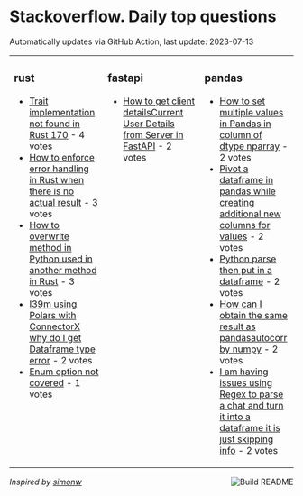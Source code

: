 # Stackoverflow. Daily top questions 

Automatically updates via GitHub Action, last update: <!-- date starts -->2023-07-13<!-- date ends -->


<table><tr><td valign="top" width="33%">

### rust
<!-- rust starts -->
* [Trait implementation not found in Rust 170](https://stackoverflow.com/questions/76669682/trait-implementation-not-found-in-rust-1-70) - 4 votes
* [How to enforce error handling in Rust when there is no actual result](https://stackoverflow.com/questions/76670248/how-to-enforce-error-handling-in-rust-when-there-is-no-actual-result) - 3 votes
* [How to overwrite method in Python used in another method in Rust](https://stackoverflow.com/questions/76674832/how-to-overwrite-method-in-python-used-in-another-method-in-rust) - 3 votes
* [I39m using Polars with ConnectorX why do I get Dataframe type error](https://stackoverflow.com/questions/76677834/im-using-polars-with-connectorx-why-do-i-get-dataframe-type-error) - 2 votes
* [Enum option not covered](https://stackoverflow.com/questions/76669272/enum-option-not-covered) - 1 votes
<!-- rust ends -->
</td><td valign="top" width="34%">


### fastapi
<!-- fastapi starts -->
* [How to get client detailsCurrent User Details from Server in FastAPI](https://stackoverflow.com/questions/76677029/how-to-get-client-detailscurrent-user-details-from-server-in-fastapi) - 2 votes
<!-- fastapi ends -->
</td><td valign="top" width="34%">


### pandas
<!-- pandas starts -->
* [How to set multiple values in Pandas in column of dtype nparray](https://stackoverflow.com/questions/76679508/how-to-set-multiple-values-in-pandas-in-column-of-dtype-np-array) - 2 votes
* [Pivot a dataframe in pandas while creating additional new columns for values](https://stackoverflow.com/questions/76672462/pivot-a-dataframe-in-pandas-while-creating-additional-new-columns-for-values) - 2 votes
* [Python parse then put in a dataframe](https://stackoverflow.com/questions/76670562/python-parse-then-put-in-a-dataframe) - 2 votes
* [How can I obtain the same result as pandasautocorr by numpy](https://stackoverflow.com/questions/76668685/how-can-i-obtain-the-same-result-as-pandas-autocorr-by-numpy) - 2 votes
* [I am having issues using Regex to parse a chat and turn it into a dataframe  it is just skipping info](https://stackoverflow.com/questions/76673981/i-am-having-issues-using-regex-to-parse-a-chat-and-turn-it-into-a-dataframe-i) - 2 votes
<!-- pandas ends -->
</td></tr></table>

<a href="https://github.com/hp0404/hp0404/actions"><img src="https://github.com/hp0404/hp0404/workflows/Build%20README/badge.svg" align="right" alt="Build README"></a> <p>*Inspired by  [simonw](https://github.com/simonw/simonw)*</p>
